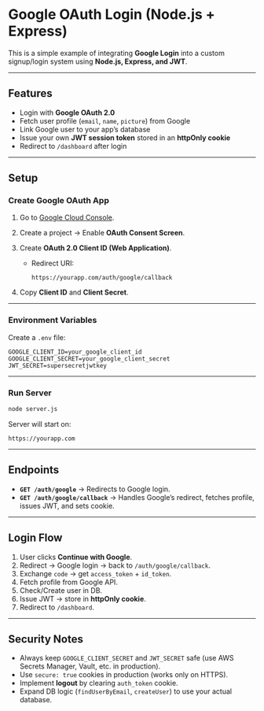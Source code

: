 # Google OAuth Login (Node.js + Express)

This is a simple example of integrating **Google Login** into a custom signup/login system using **Node.js, Express, and JWT**.

---

## Features

* Login with **Google OAuth 2.0**
* Fetch user profile (`email`, `name`, `picture`) from Google
* Link Google user to your app’s database
* Issue your own **JWT session token** stored in an **httpOnly cookie**
* Redirect to `/dashboard` after login

---

## Setup

###  Create Google OAuth App

1. Go to [Google Cloud Console](https://console.cloud.google.com/).
2. Create a project → Enable **OAuth Consent Screen**.
3. Create **OAuth 2.0 Client ID (Web Application)**.

   * Redirect URI:

     ```
     https://yourapp.com/auth/google/callback
     ```
4. Copy **Client ID** and **Client Secret**.

---

###  Environment Variables

Create a `.env` file:

```env
GOOGLE_CLIENT_ID=your_google_client_id
GOOGLE_CLIENT_SECRET=your_google_client_secret
JWT_SECRET=supersecretjwtkey
```

---

### Run Server

```bash
node server.js
```

Server will start on:

```
https://yourapp.com
```

---

## Endpoints

* **`GET /auth/google`** → Redirects to Google login.
* **`GET /auth/google/callback`** → Handles Google’s redirect, fetches profile, issues JWT, and sets cookie.

---

## Login Flow

1. User clicks **Continue with Google**.
2. Redirect → Google login → back to `/auth/google/callback`.
3. Exchange `code` → get `access_token` + `id_token`.
4. Fetch profile from Google API.
5. Check/Create user in DB.
6. Issue JWT → store in **httpOnly cookie**.
7. Redirect to `/dashboard`.

---

## Security Notes

* Always keep `GOOGLE_CLIENT_SECRET` and `JWT_SECRET` safe (use AWS Secrets Manager, Vault, etc. in production).
* Use `secure: true` cookies in production (works only on HTTPS).
* Implement **logout** by clearing `auth_token` cookie.
* Expand DB logic (`findUserByEmail`, `createUser`) to use your actual database.

